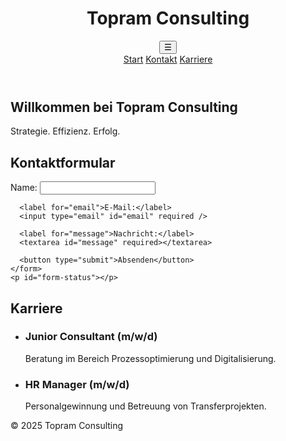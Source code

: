 <!DOCTYPE html>
<html lang="de">
<head>
  <meta charset="UTF-8" />
  <meta name="viewport" content="width=device-width, initial-scale=1.0" />
  <title>Topram Consulting</title>
  <link rel="stylesheet" href="style.css" />
  <script defer src="script.js"></script>
</head>
<body>
  <header>
    <h1>Topram Consulting</h1>
    <button class="burger" id="burger">&#9776;</button>
    <nav id="nav-menu">
      <a href="#home">Start</a>
      <a href="#kontakt">Kontakt</a>
      <a href="#karriere">Karriere</a>
    </nav>
  </header>

  <section id="home">
    <h2>Willkommen bei Topram Consulting</h2>
    <p>Strategie. Effizienz. Erfolg.</p>
  </section>

  <section id="kontakt">
    <h2>Kontaktformular</h2>
    <form id="contact-form">
      <label for="name">Name:</label>
      <input type="text" id="name" required />

      <label for="email">E-Mail:</label>
      <input type="email" id="email" required />

      <label for="message">Nachricht:</label>
      <textarea id="message" required></textarea>

      <button type="submit">Absenden</button>
    </form>
    <p id="form-status"></p>
  </section>

  <section id="karriere">
    <h2>Karriere</h2>
    <ul class="job-list">
      <li>
        <h3>Junior Consultant (m/w/d)</h3>
        <p>Beratung im Bereich Prozessoptimierung und Digitalisierung.</p>
      </li>
      <li>
        <h3>HR Manager (m/w/d)</h3>
        <p>Personalgewinnung und Betreuung von Transferprojekten.</p>
      </li>
    </ul>
  </section>

  <footer>
    <p>&copy; 2025 Topram Consulting</p>
  </footer>
</body>
</html>
